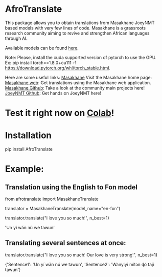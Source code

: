# AfroTranslate

This package allows you to obtain translations from Masakhane JoeyNMT based models with very few lines of code. Masakhane is a grassroots research community aiming to revive and strengthen African languages through AI.

Available models can be found [here](https://github.com/masakhane-io/masakhane-mt/tree/master/benchmarks).

Note: Please, install the cuda supported version of pytorch to use the GPU. Ex: pip install torch==1.8.0+cu111 -f https://download.pytorch.org/whl/torch_stable.html.


Here are some useful links:
[Masakhane](https://www.masakhane.io/) Visit the Masakhane home page: 
[Masakhane web](http://translate.masakhane.io/): Get translations using the Masakhane web application.
[Masakhane Github](https://github.com/masakhane-io): Take a look at the community main projects here!
[JoeyNMT Github](https://github.com/joeynmt/joeynmt): Get hands on JoeyNMT here!

# Test it right now on [Colab](https://colab.research.google.com/drive/1_iqv6EMZ76Pkvmtb94ZxgDfIPGeaMP7-?usp=sharing)!

# Installation
pip install AfroTranslate

# Example:  

## Translation using the English to Fon model

from afrotranslate import MasakhaneTranslate

translator = MasakhaneTranslate(model_name="en-fon")

translator.translate("I love you so much!", n_best=1)

'Un yí wǎn nú we tawun'

## Translating several sentences at once: 

translator.translate("I love you so much! Our love is very strong!", n_best=1)

{'Sentence1': 'Un yí wǎn nú we tawun',
 'Sentence2': 'Wanyiyi mǐtɔn ɖò taji tawun'}

